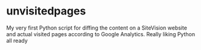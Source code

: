 # unvisitedpages
My very first Python script for diffing the content on a SiteVision website and actual visited pages according to Google Analytics. 
Really liking Python all ready
